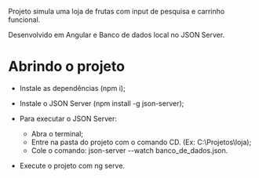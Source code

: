Projeto simula uma loja de frutas com input de pesquisa e carrinho funcional. 

Desenvolvido em Angular e Banco de dados local no JSON Server.

<h1>Abrindo o projeto</h1>

- Instale as dependências (npm i);

- Instale o JSON Server (npm install -g json-server);

- Para executar o JSON Server:
    - Abra o terminal;
    - Entre na pasta do projeto com o comando CD. (Ex: C:\Projetos\loja);
    - Cole o comando: json-server --watch banco_de_dados.json.

- Execute o projeto com ng serve.

